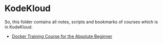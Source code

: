 # KodeKloud

So, this folder contains all notes, scripts and bookmarks of courses which is in KodeKloud.

- [Docker Training Course for the Absolute Beginner](./docker-basics)
